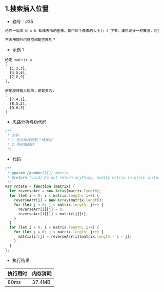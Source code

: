 ## 1.搜索插入位置

- 题号：#35

```js
给你一幅由 N × N 矩阵表示的图像，其中每个像素的大小为 4 字节。请你设计一种算法，将图像旋转 90 度。

不占用额外内存空间能否做到？

```

- 示例 1

```
给定 matrix =
[
  [1,2,3],
  [4,5,6],
  [7,8,9]
],

原地旋转输入矩阵，使其变为:
[
  [7,4,1],
  [8,5,2],
  [9,6,3]
]

```

- 思路分析与伪代码

```js
/**
 * 分析
 * 1.先对角线翻转二维数组
 * 2.再镜像翻转
 */
```

- 代码

```js
/**
 * @param {number[][]} matrix
 * @return {void} Do not return anything, modify matrix in-place instead.
 */
var rotate = function (matrix) {
  let reverseArr = new Array(matrix.length);
  for (let i = 0; i < matrix.length; i++) {
    reverseArr[i] = new Array(matrix.length);
    for (let j = 0; j < matrix.length; j++) {
      reverseArr[i][j] = 0;
      reverseArr[i][j] = matrix[j][i];
    }
  }
  for (let i = 0; i < matrix.length; i++) {
    for (let j = 0; j < matrix.length; j++) {
      matrix[i][j] = reverseArr[i][matrix.length - 1 - j];
    }
  }
};
```

- 执行结果

| 执行用时 | 内存消耗 |
| -------- | -------- |
| 80ms     | 37.4MB   |

